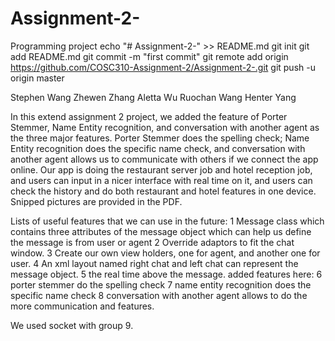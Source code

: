 # Assignment-2-
Programming project
echo "# Assignment-2-" >> README.md
git init
git add README.md
git commit -m "first commit"
git remote add origin https://github.com/COSC310-Assignment-2/Assignment-2-.git
git push -u origin master

Stephen Wang 
Zhewen Zhang
Aletta Wu
Ruochan Wang
Henter Yang

In this extend assignment 2 project, we added the feature of Porter Stemmer, Name Entity recognition, and conversation with another agent as the three major features. Porter Stemmer does the spelling check; Name Entity recognition does the specific name check, and conversation with another agent allows us to communicate with others if we connect the app online. Our app is doing the restaurant server job and hotel reception job, and users can input in a nicer interface with real time on it, and users can check the history and do both restaurant and hotel features in one device. 
Snipped pictures are provided in the PDF.

Lists of useful features that we can use in the future: 
1 Message class which contains three attributes of the message object which can help us define the message is from user or agent
2 Override adaptors to fit the chat window.
3 Create our own view holders, one for agent, and another one for user.
4 An xml layout named right chat and left chat can represent the message object.
5 the real time above the message.
added features here:
6 porter stemmer do the spelling check
7 name entity recognition does the specific name check
8 conversation with another agent allows to do the more communication and features.

We used socket with group 9.

